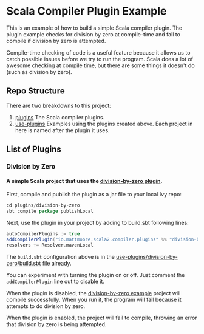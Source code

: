# Scala Compiler Plugin Example

This is an example of how to build a simple Scala compiler plugin. The plugin example checks for division by zero at compile-time and fail to compile if division by zero is attempted.

Compile-time checking of code is a useful feature because it allows us to catch possible issues before we try to run the program. Scala does a lot of awesome checking at compile time, but there are some things it doesn't do (such as division by zero).

## Repo Structure

There are two breakdowns to this project:

1. [plugins](plugins) The Scala compiler plugins.
1. [use-plugins](use-plugins) Examples using the plugins created above. Each project in here is named after the plugin it uses.

## List of Plugins

### Division by Zero

#### A simple Scala project that uses the [division-by-zero plugin](plugins/division-by-zero).

First, compile and publish the plugin as a jar file to your local Ivy repo:

```scala
cd plugins/division-by-zero
sbt compile package publishLocal
```

Next, use the plugin in your project by adding to build.sbt following lines:

```scala
autoCompilerPlugins := true
addCompilerPlugin("io.mattmoore.scala2.compiler.plugins" %% "division-by-zero" % "0.0.1-SNAPSHOT")
resolvers += Resolver.mavenLocal
```

The `build.sbt` configuration above is in the [use-plugins/division-by-zero/build.sbt](use-plugins/division-by-zero/build.sbt) file already.

You can experiment with turning the plugin on or off. Just comment the `addCompilerPlugin` line out to disable it.

When the plugin is disabled, the [division-by-zero example](use-plugins/division-by-zero) project will compile successfully. When you run it, the program will fail because it attempts to do division by zero.

When the plugin is enabled, the project will fail to compile, throwing an error that division by zero is being attempted.
